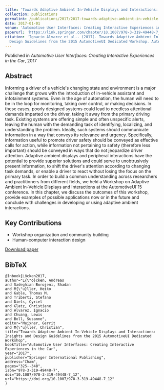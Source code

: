 ```yaml
---
title: 'Towards Adaptive Ambient In-Vehicle Displays and Interactions: Insights and Design Guidelines from the 2015 AutomotiveUI Dedicated Workshop'
collection: publications
permalink: /publications/2017/2017-towards-adaptive-ambient-in-vehicle-displays-and-i
date: 2017-01-01
venue: 'Automotive User Interfaces: Creating Interactive Experiences in the Car'
paperurl: 'https://link.springer.com/chapter/10.1007/978-3-319-49448-7_12'
citation: 'Ignacio Alvarez et al.. (2017). Towards Adaptive Ambient In-Vehicle Displays and Interactions: Insights and
  Design Guidelines from the 2015 AutomotiveUI Dedicated Workshop. Automotive User Interfaces: Creating Interactive Experiences in the Car.'
---
```


Published in *Automotive User Interfaces: Creating Interactive Experiences in the Car*, 2017

## Abstract

Informing a driver of a vehicle's changing state and environment is a major challenge that grows with the introduction of in-vehicle assistant and infotainment systems. Even in the age of automation, the human will need to be in the loop for monitoring, taking over control, or making decisions. In these cases, poorly designed systems could lead to needless attentional demands imparted on the driver, taking it away from the primary driving task. Existing systems are offering simple and often unspecific alerts, leaving the human with the demanding task of identifying, localizing, and understanding the problem. Ideally, such systems should communicate information in a way that conveys its relevance and urgency. Specifically, information useful to promote driver safety should be conveyed as effective calls for action, while information not pertaining to safety (therefore less important) should be conveyed in ways that do not jeopardize driver attention. Adaptive ambient displays and peripheral interactions have the potential to provide superior solutions and could serve to unobtrusively present information, to shift the driver's attention according to changing task demands, or enable a driver to react without losing the focus on the primary task. In order to build a common understanding across researchers and practitioners from different fields, we held a Workshop on Adaptive Ambient In-Vehicle Displays and Interactions at the AutomotiveUI`15 conference. In this chapter, we discuss the outcomes of this workshop, provide examples of possible applications now or in the future and conclude with challenges in developing or using adaptive ambient interactions.

## Key Contributions

* Workshop organization and community building
* Human-computer interaction design

[Download paper](https://link.springer.com/chapter/10.1007/978-3-319-49448-7_12)

## BibTeX

```
@Inbook{Löcken2017,
author="L{\"o}cken, Andreas
and Sadeghian Borojeni, Shadan
and M{\"u}ller, Heiko
and Gable, Thomas M.
and Triberti, Stefano
and Diels, Cyriel
and Glatz, Christiane
and Alvarez, Ignacio
and Chuang, Lewis
and Boll, Susanne",
editor="Meixner, Gerrit
and M{\"u}ller, Christian",
title="Towards Adaptive Ambient In-Vehicle Displays and Interactions: Insights and Design Guidelines from the 2015 AutomotiveUI Dedicated Workshop",
bookTitle="Automotive User Interfaces: Creating Interactive Experiences in the Car",
year="2017",
publisher="Springer International Publishing",
address="Cham",
pages="325--348",
isbn="978-3-319-49448-7",
doi="10.1007/978-3-319-49448-7_12",
url="https://doi.org/10.1007/978-3-319-49448-7_12"
}
```